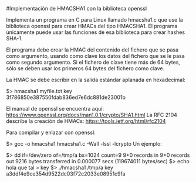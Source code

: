 #Implementación de HMACSHA1 con la biblioteca openssl


Implementa un programa en C  para Linux llamado hmacsha1.c que use la biblioteca openssl para crear HMACs del tipo HMACSHA1. El programa únicamente puede usar las funciones de esa biblioteca para crear hashes SHA-1. 

El programa debe crear la HMAC del contenido del fichero que se pasa como argumento, usando como clave los datos del fichero que se le pasa como segundo argumento. Si el fichero de clave tiene más de 64 bytes, sólo se deben usar los primeros 64 bytes del fichero como clave. 

La HMAC se debe escribir en la salida estándar aplanada en hexadecimal:

$> hmacsha1 myfile.txt key
3f786850e387550fdab836ed7e6dc881de23001b

El manual de openssl se encuentra aquí: https://www.openssl.org/docs/man1.0.1/crypto/SHA1.html
La RFC 2104 describe la creación de HMACs: https://tools.ietf.org/html/rfc2104

Para compilar y enlazar con openssl:

$> gcc -o hmacsha1 hmacsha1.c -Wall -lssl -lcrypto
Un ejemplo:

$> dd if=/dev/zero of=/tmp/a bs=1024 count=9
9+0 records in
9+0 records out
9216 bytes transferred in 0.000077 secs (119674011 bytes/sec)
$> echo hola que tal > key
$> ./hmacsha1  /tmp/a key
a3ddf4e9ce354d9522dc03f72c2033e08951c9fa
